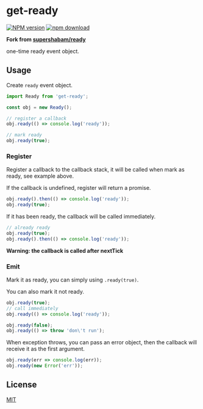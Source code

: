 # get-ready

[![NPM version][npm-image]][npm-url]
[![npm download][download-image]][download-url]

[npm-image]: https://img.shields.io/npm/v/get-ready.svg?style=flat-square
[npm-url]: https://npmjs.org/package/get-ready
[download-image]: https://img.shields.io/npm/dm/get-ready.svg?style=flat-square
[download-url]: https://npmjs.org/package/get-ready

**Fork from [supershabam/ready](https://github.com/supershabam/ready)**

one-time ready event object.

## Usage

Create `ready` event object.

```ts
import Ready from 'get-ready';

const obj = new Ready();

// register a callback
obj.ready(() => console.log('ready'));

// mark ready
obj.ready(true);
```

### Register

Register a callback to the callback stack, it will be called when mark as ready, see example above.

If the callback is undefined, register will return a promise.

```ts
obj.ready().then(() => console.log('ready'));
obj.ready(true);
```

If it has been ready, the callback will be called immediately.

```ts
// already ready
obj.ready(true);
obj.ready().then(() => console.log('ready'));
```

**Warning: the callback is called after nextTick**

### Emit

Mark it as ready, you can simply using `.ready(true)`.

You can also mark it not ready.

```ts
obj.ready(true);
// call immediately
obj.ready(() => console.log('ready'));

obj.ready(false);
obj.ready(() => throw 'don\'t run');
```

When exception throws, you can pass an error object, then the callback will receive it as the first argument.

```ts
obj.ready(err => console.log(err));
obj.ready(new Error('err'));
```

## License

[MIT](LICENSE)
